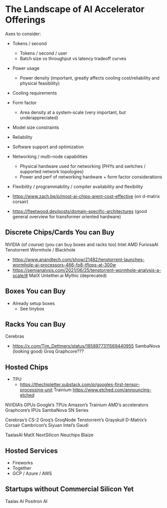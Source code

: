 # The Landscape of AI Accelerator Offerings

Axes to consider:

- Tokens / second
  - Tokens / second / user
  - Batch size vs throughput vs latency tradeoff curves
- Power usage
  - Power density (important, greatly affects cooling cost/reliability and physical feasibility)
- Cooling requirements
- Form factor
  - Area density at a system-scale (very important, but underappreciated)
- Model size constraints
- Reliability
- Software support and optimization
- Networking / multi-node capabilities
  - Physical hardware used for networking (PHYs and switches / supported network topologies)
  - Power and perf of networking hardware + form factor considerations
- Flexibility / programmability / compiler availability and flexibility

- https://www.zach.be/p/most-ai-chips-arent-cost-effective (on d-matrix corsair)
- https://fleetwood.dev/posts/domain-specific-architectures (good general overview for transformer oriented hardware)

## Discrete Chips/Cards You can Buy

NVIDIA (of course) (you can buy boxes and racks too)
Intel
AMD
FuriosaAI
Tenstorrent Wormhole / Blackhole
  - https://www.anandtech.com/show/21482/tenstorrent-launches-wormhole-ai-processors-466-fp8-tflops-at-300w
  - https://semianalysis.com/2021/06/25/tenstorrent-wormhole-analysis-a-scale/#
MatX
Untether.ai
Mythic (deprecated)

## Boxes You can Buy

- Already setup boxes
  - See tinybox

## Racks You can Buy

Cerebras
  - https://x.com/Tim_Dettmers/status/1858977311569440955
SambaNova (looking good)
Groq
Graphcore???

## Hosted Chips

- TPU
  - https://thechipletter.substack.com/p/googles-first-tensor-processing-unit
Trainium
https://www.etched.com/announcing-etched

NVIDIA’s GPUs
Google’s TPUs
Amazon’s Trainium
AMD’s accelerators
Graphcore’s IPUs
SambaNova SN Series

Cerebras’s CS-2
Groq’s GroqNode
Tenstorrent’s Grayskull
D-Matrix’s Corsair
Cambricon’s Siyuan
Intel’s Gaudi

TaalasAI
MatX
NextSilicon
Neuchips
Blaize

## Hosted Services

- Fireworks
- Together
- GCP / Azure / AWS

## Startups without Commercial Silicon Yet

Taalas AI
Positron AI
